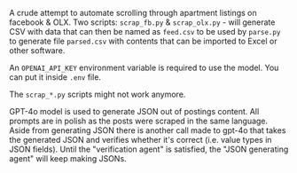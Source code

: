A crude attempt to automate scrolling through apartment listings on facebook & OLX. Two scripts: `scrap_fb.py` & `scrap_olx.py` - will generate CSV with data that can then be named as `feed.csv` to be used by `parse.py` to generate file `parsed.csv` with contents that can be imported to Excel or other software.

An `OPENAI_API_KEY` environment variable is required to use the model. You can put it inside `.env` file.

The `scrap_*.py` scripts might not work anymore.

GPT-4o model is used to generate JSON out of postings content. All prompts are in polish as the posts were scraped in the same language. Aside from generating JSON there is another call made to gpt-4o that takes the generated JSON and verifies whether it's correct (i.e. value types in JSON fields). Until the "verification agent" is satisfied, the "JSON generating agent" will keep making JSONs.
